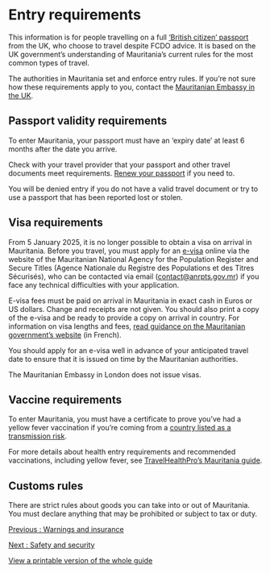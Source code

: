# Entry requirements

This information is for people travelling on a full [‘British citizen’ passport](https://www.gov.uk/types-of-british-nationality) from the UK, who choose to travel despite FCDO advice. It is based on the UK government’s understanding of Mauritania’s current rules for the most common types of travel.

The authorities in Mauritania set and enforce entry rules. If you’re not sure how these requirements apply to you, contact the [Mauritanian Embassy in the UK](https://www.mauritania-embassy.uk/).

## Passport validity requirements

To enter Mauritania, your passport must have an ‘expiry date’ at least 6 months after the date you arrive.

Check with your travel provider that your passport and other travel documents meet requirements. [Renew your passport](https://www.gov.uk/renew-adult-passport/renew) if you need to.

You will be denied entry if you do not have a valid travel document or try to use a passport that has been reported lost or stolen.

## Visa requirements

From 5 January 2025, it is no longer possible to obtain a visa on arrival in Mauritania. Before you travel, you must apply for an [e-visa](https://anrpts.gov.mr/visa/requestvisa) online via the website of the Mauritanian National Agency for the Population Register and Secure Titles (Agence Nationale du Registre des Populations et des Titres Sécurisés), who can be contacted via email ([contact@anrpts.gov.mr](mailto:contact@anrpts.gov.mr)) if you face any technical difficulties with your application.

E-visa fees must be paid on arrival in Mauritania in exact cash in Euros or US dollars. Change and receipts are not given. You should also print a copy of the e-visa and be ready to provide a copy on arrival in country. For information on visa lengths and fees, [read guidance on the Mauritanian government’s website](https://www.diplomatie.gov.mr/fr/node/50) (in French).

You should apply for an e-visa well in advance of your anticipated travel date to ensure that it is issued on time by the Mauritanian authorities.

The Mauritanian Embassy in London does not issue visas.

## Vaccine requirements

To enter Mauritania, you must have a certificate to prove you’ve had a yellow fever vaccination if you’re coming from a [country listed as a transmission risk](https://nathnacyfzone.org.uk/factsheet/65/countries-with-risk-of-yellow-fever-transmission).

For more details about health entry requirements and recommended vaccinations, including yellow fever, see [TravelHealthPro’s Mauritania guide](https://travelhealthpro.org.uk/country/144/mauritania#Vaccine_Recommendations).

## Customs rules

There are strict rules about goods you can take into or out of Mauritania. You must declare anything that may be prohibited or subject to tax or duty.

[Previous
:
Warnings and insurance](/foreign-travel-advice/mauritania)

[Next
:
Safety and security](/foreign-travel-advice/mauritania/safety-and-security)

[View a printable version of the whole guide](/foreign-travel-advice/mauritania/print)